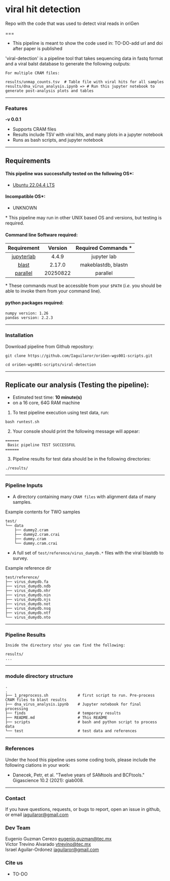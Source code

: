 # viral hit detection
Repo with the code that was used to detect viral reads in oriGen

===  

- This pipeline is meant to show the code used in: TO-DO-add url and doi after paper is published

'viral-detection' is a pipeline tool that takes sequencing data in fastq format and a viral balst database to generate the following outputs:  

````
For multiple CRAM files:  

results/unmap_counts.tsv  # Table file with viral hits for all samples
results/dna_virus_analysis.ipynb => # Run this jupyter notebook to generate post-analysis plots and tables

````

---

### Features
  **-v 0.0.1**

* Supports CRAM files
* Results include TSV with viral hits, and many plots in a jupyter notebook
* Runs as bash scripts, and jupyter notebook

---

## Requirements
#### This pipeline was successfully tested on the following OS*:  
* [Ubuntu 22.04.4 LTS](https://releases.ubuntu.com/focal/)

#### Incompatible OS*:
* UNKNOWN  

\* This pipeline may run in other UNIX based OS and versions, but testing is required.  


#### Command line Software required:
| Requirement | Version  | Required Commands * |    
|:---------:|:--------:|:-------------------:|
| [jupyterlab](https://anaconda.org/conda-forge/jupyterlab) | 4.4.9 | jupyter lab |
| [blast](https://anaconda.org/bioconda/blast) | 2.17.0 | makeblastdb, blastn |
| [parallel](https://anaconda.org/conda-forge/parallel) | 20250822 | parallel |

\* These commands must be accessible from your `$PATH` (*i.e.* you should be able to invoke them from your command line).  

#### python packages required:

```
numpy version: 1.26  
pandas version: 2.2.3  
```

---

### Installation
Download pipeline from Github repository:  
```
git clone https://github.com/Iaguilaror/oriGen-wgs001-scripts.git

cd oriGen-wgs001-scripts/viral-detection
```
---


## Replicate our analysis (Testing the pipeline):

* Estimated test time:  **10 minute(s)**  
* on a 16 core, 64G RAM machine  

1. To test pipeline execution using test data, run:  
```
bash runtest.sh
```

2. Your console should print the following message will appear:  
```
======
 Basic pipeline TEST SUCCESSFUL
======
```

3. Pipeline results for test data should be in the following directories:  
```
./results/
```
---


### Pipeline Inputs

* A directory containing many `CRAM files` with alignment data of many samples.  

Example contents for TWO samples  
```
test/
└── data
    ├── dummy2.cram
    ├── dummy2.cram.crai
    ├── dummy.cram
    └── dummy.cram.crai
```  

* A full set of `test/reference/virus_dumydb.*` files with the viral blastdb to survey.  

Example reference dir
```
test/reference/
├── virus_dumydb.fa
├── virus_dumydb.ndb
├── virus_dumydb.nhr
├── virus_dumydb.nin
├── virus_dumydb.njs
├── virus_dumydb.not
├── virus_dumydb.nsq
├── virus_dumydb.ntf
└── virus_dumydb.nto
```  

---

### Pipeline Results

```
Inside the directory sto/ you can find the following:  

results/
...
```


---

### module directory structure

````
.
.
├── 1_preprocess.sh             # first script to run. Pre-process CRAM files to blast results
├── dna_virus_analysis.ipynb    # Jupyter notebook for final processing
├── finds                       # temporary results
├── README.md                   # This README
├── scripts                     # bash and python script to process data
└── test                        # test data and references
````

---
### References
Under the hood this pipeline uses some coding tools, please include the following ciations in your work:

* Danecek, Petr, et al. "Twelve years of SAMtools and BCFtools." Gigascience 10.2 (2021): giab008.

---

### Contact
If you have questions, requests, or bugs to report, open an issue in github, or email <iaguilaror@gmail.com>

### Dev Team
Eugenio Guzman Cerezo <eugenio.guzman@tec.mx>   
Victor Trevino Alvarado <vtrevino@tec.mx>   
Israel Aguilar-Ordonez <iaguilaror@gmail.com>   

### Cite us
- TO-DO

